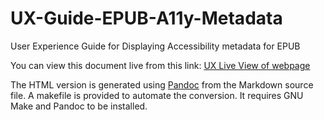 # UX-Guide-EPUB-A11y-Metadata
User Experience Guide for Displaying Accessibility metadata for EPUB

You can view this document live from this link: [UX Live View of webpage](https://benetech.github.io/UX-Guide-EPUB-A11y-Metadata//UXGuideForMetadata.html)

The HTML version is generated using [Pandoc](https://www.pandoc.org/) from the Markdown source file. A makefile is provided to automate the conversion. It requires GNU Make and Pandoc to be installed.
